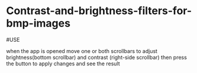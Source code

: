 # Contrast-and-brightness-filters-for-bmp-images

#USE

when the app is opened move one or both scrollbars to adjust brightness(bottom scrollbar) and contrast (right-side scrollbar) then press the button to apply changes and see the result
